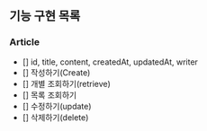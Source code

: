 ## 기능 구현 목록
### Article
- [] id, title, content, createdAt, updatedAt, writer
- [] 작성하기(Create)
- [] 개별 조회하기(retrieve)
- [] 목록 조회하기
- [] 수정하기(update)
- [] 삭제하기(delete)

